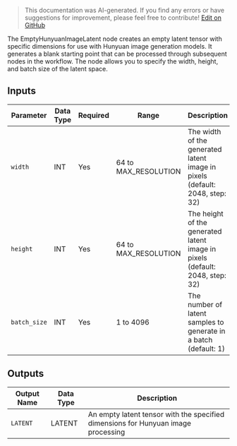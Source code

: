 > This documentation was AI-generated. If you find any errors or have suggestions for improvement, please feel free to contribute! [Edit on GitHub](https://github.com/Comfy-Org/embedded-docs/blob/main/comfyui_embedded_docs/docs/EmptyHunyuanImageLatent/en.md)

The EmptyHunyuanImageLatent node creates an empty latent tensor with specific dimensions for use with Hunyuan image generation models. It generates a blank starting point that can be processed through subsequent nodes in the workflow. The node allows you to specify the width, height, and batch size of the latent space.

## Inputs

| Parameter | Data Type | Required | Range | Description |
|-----------|-----------|----------|-------|-------------|
| `width` | INT | Yes | 64 to MAX_RESOLUTION | The width of the generated latent image in pixels (default: 2048, step: 32) |
| `height` | INT | Yes | 64 to MAX_RESOLUTION | The height of the generated latent image in pixels (default: 2048, step: 32) |
| `batch_size` | INT | Yes | 1 to 4096 | The number of latent samples to generate in a batch (default: 1) |

## Outputs

| Output Name | Data Type | Description |
|-------------|-----------|-------------|
| `LATENT` | LATENT | An empty latent tensor with the specified dimensions for Hunyuan image processing |

